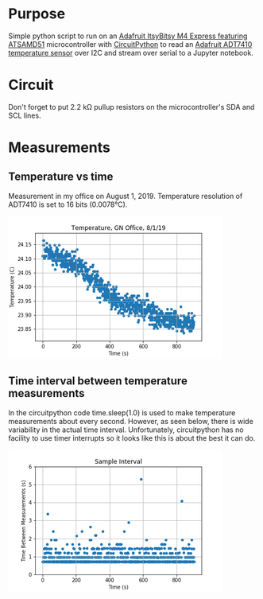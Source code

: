 # Purpose

Simple python script to run on an [Adafruit ItsyBitsy M4 Express featuring ATSAMD51](https://www.adafruit.com/product/3800) microcontroller with [CircuitPython](https://circuitpython.org) to read an [Adafruit ADT7410 temperature sensor](https://www.adafruit.com/product/4089) over I2C and stream over serial to a Jupyter notebook. 

# Circuit

Don't forget to put 2.2 k&Omega; pullup resistors on the microcontroller's SDA and SCL lines.

# Measurements

## Temperature vs time

Measurement in my office on August 1, 2019. Temperature resolution of ADT7410 is set to 16 bits (0.0078&deg;C).

![](data3_temp_vs_time.png)

## Time interval between temperature measurements

In the circuitpython code time.sleep(1.0) is used to make temperature measurements about every second. However, as seen below, there is wide variability in the actual time interval. Unfortunately, circuitpython has no facility to use timer interrupts so it looks like this is about the best it can do.

![](data3_diffbetweentimes_vs_time.png)